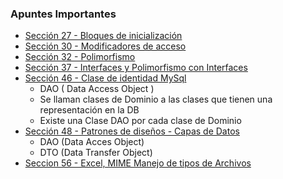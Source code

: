### Apuntes Importantes
* [Sección 27 - Bloques de inicialización](../T2_Programacion/seccion27)
* [Sección 30 - Modificadores de acceso](../T2_Programacion/seccion30)
* [Sección 32 - Polimorfismo](../T2_Programacion/seccion32)
* [Sección 37 - Interfaces y Polimorfismo con Interfaces](../T2_Programacion/seccion37)
* [Sección 46 - Clase de identidad MySql]()
    - DAO ( Data Access Object )
    - Se llaman clases de Dominio a las clases que tienen
        una representación en la DB
    - Existe una Clase DAO por cada clase de Dominio
* [Sección 48 - Patrones de diseños - Capas de Datos]()
    - DAO (Data Acces Object)
    - DTO (Data Transfer Object)
* [Seccion 56 - Excel, MIME Manejo de tipos de Archivos](../T4_Servlets_y_JSPs/seccion56)